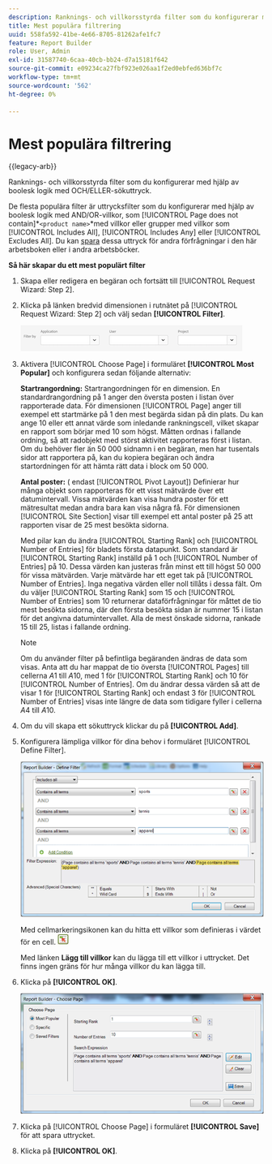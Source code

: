 ```yaml
---
description: Ranknings- och villkorsstyrda filter som du konfigurerar med hjälp av boolesk logik med OCH/ELLER-sökuttryck.
title: Mest populära filtrering
uuid: 558fa592-41be-4e66-8705-81262afe1fc7
feature: Report Builder
role: User, Admin
exl-id: 31587740-6caa-40cb-bb24-d7a15181f642
source-git-commit: e09234ca27fbf923e026aa1f2ed0ebfed636bf7c
workflow-type: tm+mt
source-wordcount: '562'
ht-degree: 0%

---
```


# Mest populära filtrering

{{legacy-arb}}

Ranknings- och villkorsstyrda filter som du konfigurerar med hjälp av boolesk logik med OCH/ELLER-sökuttryck.

De flesta populära filter är uttrycksfilter som du konfigurerar med hjälp av boolesk logik med AND/OR-villkor, som [!UICONTROL Page does not contain]*`<product name>`*med villkor eller grupper med villkor som [!UICONTROL Includes All], [!UICONTROL Includes Any] eller [!UICONTROL Excludes All]. Du kan [spara](/help/analyze/legacy-report-builder/layout/c-filter-dimensions/saved-filters.md) dessa uttryck för andra förfrågningar i den här arbetsboken eller i andra arbetsböcker.

**Så här skapar du ett mest populärt filter**

1. Skapa eller redigera en begäran och fortsätt till [!UICONTROL Request Wizard: Step 2].

1. Klicka på länken bredvid dimensionen i rutnätet på [!UICONTROL Request Wizard: Step 2] och välj sedan **[!UICONTROL Filter]**.

   ![Skärmbild som visar dialogrutan Definiera filter med alternativ för att filtrera efter program, användare och projekt.](/help/admin/tools/assets/filter.png)

1. Aktivera [!UICONTROL Choose Page] i formuläret **[!UICONTROL Most Popular]** och konfigurera sedan följande alternativ:

   **Startrangordning:** Startrangordningen för en dimension. En standardrangordning på 1 anger den översta posten i listan över rapporterade data. För dimensionen [!UICONTROL Page] anger till exempel ett startmärke på 1 den mest begärda sidan på din plats. Du kan ange 10 eller ett annat värde som inledande rankningscell, vilket skapar en rapport som börjar med 10 som högst. Måtten ordnas i fallande ordning, så att radobjekt med störst aktivitet rapporteras först i listan. Om du behöver fler än 50 000 sidnamn i en begäran, men har tusentals sidor att rapportera på, kan du kopiera begäran och ändra startordningen för att hämta rätt data i block om 50 000.

   **Antal poster:** ( endast [!UICONTROL Pivot Layout]) Definierar hur många objekt som rapporteras för ett visst mätvärde över ett datumintervall. Vissa mätvärden kan visa hundra poster för ett mätresultat medan andra bara kan visa några få. För dimensionen [!UICONTROL Site Section] visar till exempel ett antal poster på 25 att rapporten visar de 25 mest besökta sidorna.

   Med pilar kan du ändra [!UICONTROL Starting Rank] och [!UICONTROL Number of Entries] för bladets första datapunkt. Som standard är [!UICONTROL Starting Rank] inställd på 1 och [!UICONTROL Number of Entries] på 10. Dessa värden kan justeras från minst ett till högst 50 000 för vissa mätvärden. Varje mätvärde har ett eget tak på [!UICONTROL Number of Entries]. Inga negativa värden eller noll tillåts i dessa fält. Om du väljer [!UICONTROL Starting Rank] som 15 och [!UICONTROL Number of Entries] som 10 returnerar dataförfrågningar för måttet de tio mest besökta sidorna, där den första besökta sidan är nummer 15 i listan för det angivna datumintervallet. Alla de mest önskade sidorna, rankade 15 till 25, listas i fallande ordning.

   >[!NOTE]
   >
   >Om du använder filter på befintliga begäranden ändras de data som visas. Anta att du har mappat de tio översta [!UICONTROL Pages] till cellerna $A$1 till $A$10, med 1 för [!UICONTROL Starting Rank] och 10 för [!UICONTROL Number of Entries]. Om du ändrar dessa värden så att de visar 1 för [!UICONTROL Starting Rank] och endast 3 för [!UICONTROL Number of Entries] visas inte längre de data som tidigare fyller i cellerna $A$4 till $A$10.

1. Om du vill skapa ett sökuttryck klickar du på **[!UICONTROL Add]**.

1. Konfigurera lämpliga villkor för dina behov i formuläret [!UICONTROL Define Filter].


   ![Skärmbild som visar dialogrutan Definiera filter.](assets/expressions_define_filter.png)

   Med cellmarkeringsikonen kan du hitta ett villkor som definieras i värdet för en cell. ![Ikonen Välj cell.](assets/select_cell_icon.png)

   Med länken **Lägg till villkor** kan du lägga till ett villkor i uttrycket. Det finns ingen gräns för hur många villkor du kan lägga till.

1. Klicka på **[!UICONTROL OK]**.

   ![Skärmbild av dialogrutan Definiera filter med knappen OK längst ned till höger.](assets/choose_page_02.png)

1. Klicka på [!UICONTROL Choose Page] i formuläret **[!UICONTROL Save]** för att spara uttrycket.
1. Klicka på **[!UICONTROL OK]**.
